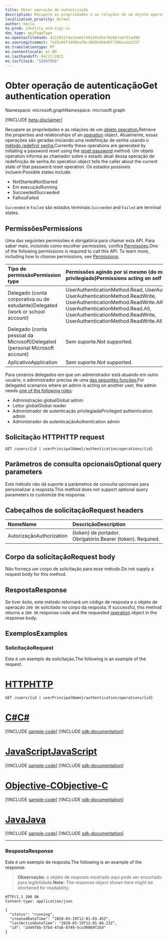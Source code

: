 ```yaml
---
title: Obter operação de autenticação
description: Recupere as propriedades e as relações de um objeto operation.
localization_priority: Normal
author: mmcla
ms.prod: identity-and-sign-in
doc_type: apiPageType
ms.openlocfilehash: 4222931f4a3ee05f403291d5e762b67a9731a498
ms.sourcegitcommit: 71b5a96f14984a76c386934b648f730baa1b2357
ms.translationtype: MT
ms.contentlocale: pt-BR
ms.lasthandoff: 04/27/2021
ms.locfileid: "52047956"
---
```

# <a name="get-authentication-operation"></a><span data-ttu-id="0759d-103">Obter operação de autenticação</span><span class="sxs-lookup"><span data-stu-id="0759d-103">Get authentication operation</span></span>

<span data-ttu-id="0759d-104">Namespace: microsoft.graph</span><span class="sxs-lookup"><span data-stu-id="0759d-104">Namespace: microsoft.graph</span></span>

[!INCLUDE [beta-disclaimer](../../includes/beta-disclaimer.md)]

<span data-ttu-id="0759d-105">Recupere as propriedades e as relações de um [objeto operation.](../resources/operation.md)</span><span class="sxs-lookup"><span data-stu-id="0759d-105">Retrieve the properties and relationships of an [operation](../resources/operation.md) object.</span></span> <span data-ttu-id="0759d-106">Atualmente, essas operações são geradas iniciando uma redefinição de senha usando o [método redefinir senha.](passwordauthenticationmethod-resetpassword.md)</span><span class="sxs-lookup"><span data-stu-id="0759d-106">Currently these operations are generated by initiating a password reset using the [reset password](passwordauthenticationmethod-resetpassword.md) method.</span></span> <span data-ttu-id="0759d-107">Um objeto operation informa ao chamador sobre o estado atual dessa operação de redefinição de senha.</span><span class="sxs-lookup"><span data-stu-id="0759d-107">An operation object tells the caller about the current state of that password reset operation.</span></span> <span data-ttu-id="0759d-108">Os estados possíveis incluem:</span><span class="sxs-lookup"><span data-stu-id="0759d-108">Possible states include:</span></span>

* <span data-ttu-id="0759d-109">NotStarted</span><span class="sxs-lookup"><span data-stu-id="0759d-109">NotStarted</span></span>
* <span data-ttu-id="0759d-110">Em execução</span><span class="sxs-lookup"><span data-stu-id="0759d-110">Running</span></span>
* <span data-ttu-id="0759d-111">Succeeded</span><span class="sxs-lookup"><span data-stu-id="0759d-111">Succeeded</span></span>
* <span data-ttu-id="0759d-112">Falhou</span><span class="sxs-lookup"><span data-stu-id="0759d-112">Failed</span></span>

<span data-ttu-id="0759d-113">`Succeeded` e `Failed` são estados terminais.</span><span class="sxs-lookup"><span data-stu-id="0759d-113">`Succeeded` and `Failed` are terminal states.</span></span>

## <a name="permissions"></a><span data-ttu-id="0759d-114">Permissões</span><span class="sxs-lookup"><span data-stu-id="0759d-114">Permissions</span></span>

<span data-ttu-id="0759d-p102">Uma das seguintes permissões é obrigatória para chamar esta API. Para saber mais, incluindo como escolher permissões, confira [Permissões](/graph/permissions-reference).</span><span class="sxs-lookup"><span data-stu-id="0759d-p102">One of the following permissions is required to call this API. To learn more, including how to choose permissions, see [Permissions](/graph/permissions-reference).</span></span>

| <span data-ttu-id="0759d-117">Tipo de permissão</span><span class="sxs-lookup"><span data-stu-id="0759d-117">Permission type</span></span>                        | <span data-ttu-id="0759d-118">Permissões agindo por si mesmo (do mínimo para o mais privilegiado)</span><span class="sxs-lookup"><span data-stu-id="0759d-118">Permissions acting on self (from least to most privileged)</span></span> | <span data-ttu-id="0759d-119">Permissões atuando em outras pessoas (do mínimo ao mais privilegiado)</span><span class="sxs-lookup"><span data-stu-id="0759d-119">Permissions acting on others (from least to most privileged)</span></span>|
|:---------------------------------------|:-------------------------|:-----------------|
| <span data-ttu-id="0759d-120">Delegado (conta corporativa ou de estudante)</span><span class="sxs-lookup"><span data-stu-id="0759d-120">Delegated (work or school account)</span></span>     | <span data-ttu-id="0759d-121">UserAuthenticationMethod.Read, UserAuthenticationMethod.Read.All, UserAuthenticationMethod.ReadWrite, UserAuthenticationMethod.ReadWrite.All</span><span class="sxs-lookup"><span data-stu-id="0759d-121">UserAuthenticationMethod.Read, UserAuthenticationMethod.Read.All, UserAuthenticationMethod.ReadWrite, UserAuthenticationMethod.ReadWrite.All</span></span> | <span data-ttu-id="0759d-122">UserAuthenticationMethod.Read.All, UserAuthenticationMethod.ReadWrite.All</span><span class="sxs-lookup"><span data-stu-id="0759d-122">UserAuthenticationMethod.Read.All, UserAuthenticationMethod.ReadWrite.All</span></span> |
| <span data-ttu-id="0759d-123">Delegado (conta pessoal da Microsoft)</span><span class="sxs-lookup"><span data-stu-id="0759d-123">Delegated (personal Microsoft account)</span></span> | <span data-ttu-id="0759d-124">Sem suporte.</span><span class="sxs-lookup"><span data-stu-id="0759d-124">Not supported.</span></span> | <span data-ttu-id="0759d-125">Sem suporte.</span><span class="sxs-lookup"><span data-stu-id="0759d-125">Not supported.</span></span> |
| <span data-ttu-id="0759d-126">Aplicativo</span><span class="sxs-lookup"><span data-stu-id="0759d-126">Application</span></span>                            | <span data-ttu-id="0759d-127">Sem suporte.</span><span class="sxs-lookup"><span data-stu-id="0759d-127">Not supported.</span></span> | <span data-ttu-id="0759d-128">Sem suporte.</span><span class="sxs-lookup"><span data-stu-id="0759d-128">Not supported.</span></span> |

<span data-ttu-id="0759d-129">Para cenários delegados em que um administrador está atuando em outro usuário, o administrador precisa de uma [das seguintes funções:](/azure/active-directory/users-groups-roles/directory-assign-admin-roles#available-roles)</span><span class="sxs-lookup"><span data-stu-id="0759d-129">For delegated scenarios where an admin is acting on another user, the admin needs [one of the following roles](/azure/active-directory/users-groups-roles/directory-assign-admin-roles#available-roles):</span></span>

* <span data-ttu-id="0759d-130">Administração global</span><span class="sxs-lookup"><span data-stu-id="0759d-130">Global admin</span></span>
* <span data-ttu-id="0759d-131">Leitor global</span><span class="sxs-lookup"><span data-stu-id="0759d-131">Global reader</span></span>
* <span data-ttu-id="0759d-132">Administrador de autenticação privilegiada</span><span class="sxs-lookup"><span data-stu-id="0759d-132">Privileged authentication admin</span></span>
* <span data-ttu-id="0759d-133">Administrador de autenticação</span><span class="sxs-lookup"><span data-stu-id="0759d-133">Authentication admin</span></span>

## <a name="http-request"></a><span data-ttu-id="0759d-134">Solicitação HTTP</span><span class="sxs-lookup"><span data-stu-id="0759d-134">HTTP request</span></span>

<!-- { "blockType": "ignored" } -->

```http
GET /users/{id | userPrincipalName}/authentication/operations/{id}
```

## <a name="optional-query-parameters"></a><span data-ttu-id="0759d-135">Parâmetros de consulta opcionais</span><span class="sxs-lookup"><span data-stu-id="0759d-135">Optional query parameters</span></span>

<span data-ttu-id="0759d-136">Este método não dá suporte a parâmetros de consulta opcionais para personalizar a resposta.</span><span class="sxs-lookup"><span data-stu-id="0759d-136">This method does not support optional query parameters to customize the response.</span></span>

## <a name="request-headers"></a><span data-ttu-id="0759d-137">Cabeçalhos de solicitação</span><span class="sxs-lookup"><span data-stu-id="0759d-137">Request headers</span></span>

| <span data-ttu-id="0759d-138">Nome</span><span class="sxs-lookup"><span data-stu-id="0759d-138">Name</span></span>      |<span data-ttu-id="0759d-139">Descrição</span><span class="sxs-lookup"><span data-stu-id="0759d-139">Description</span></span>|
|:----------|:----------|
| <span data-ttu-id="0759d-140">Autorização</span><span class="sxs-lookup"><span data-stu-id="0759d-140">Authorization</span></span> | <span data-ttu-id="0759d-p103">{token} de portador. Obrigatório.</span><span class="sxs-lookup"><span data-stu-id="0759d-p103">Bearer {token}. Required.</span></span> |

## <a name="request-body"></a><span data-ttu-id="0759d-143">Corpo da solicitação</span><span class="sxs-lookup"><span data-stu-id="0759d-143">Request body</span></span>

<span data-ttu-id="0759d-144">Não forneça um corpo de solicitação para esse método.</span><span class="sxs-lookup"><span data-stu-id="0759d-144">Do not supply a request body for this method.</span></span>

## <a name="response"></a><span data-ttu-id="0759d-145">Resposta</span><span class="sxs-lookup"><span data-stu-id="0759d-145">Response</span></span>

<span data-ttu-id="0759d-146">Se tiver êxito, este método retornará um código de resposta e o objeto de operação `200 OK` solicitado no corpo da resposta. [](../resources/operation.md)</span><span class="sxs-lookup"><span data-stu-id="0759d-146">If successful, this method returns a `200 OK` response code and the requested [operation](../resources/operation.md) object in the response body.</span></span>

## <a name="examples"></a><span data-ttu-id="0759d-147">Exemplos</span><span class="sxs-lookup"><span data-stu-id="0759d-147">Examples</span></span>

### <a name="request"></a><span data-ttu-id="0759d-148">Solicitação</span><span class="sxs-lookup"><span data-stu-id="0759d-148">Request</span></span>

<span data-ttu-id="0759d-149">Este é um exemplo de solicitação.</span><span class="sxs-lookup"><span data-stu-id="0759d-149">The following is an example of the request.</span></span>

# <a name="http"></a>[<span data-ttu-id="0759d-150">HTTP</span><span class="sxs-lookup"><span data-stu-id="0759d-150">HTTP</span></span>](#tab/http)
<!-- {
  "blockType": "request",
  "name": "get_operation"
}-->

```msgraph-interactive
GET /users/{id | userPrincipalName}/authentication/operations/{id}
```
# <a name="c"></a>[<span data-ttu-id="0759d-151">C#</span><span class="sxs-lookup"><span data-stu-id="0759d-151">C#</span></span>](#tab/csharp)
[!INCLUDE [sample-code](../includes/snippets/csharp/get-operation-csharp-snippets.md)]
[!INCLUDE [sdk-documentation](../includes/snippets/snippets-sdk-documentation-link.md)]

# <a name="javascript"></a>[<span data-ttu-id="0759d-152">JavaScript</span><span class="sxs-lookup"><span data-stu-id="0759d-152">JavaScript</span></span>](#tab/javascript)
[!INCLUDE [sample-code](../includes/snippets/javascript/get-operation-javascript-snippets.md)]
[!INCLUDE [sdk-documentation](../includes/snippets/snippets-sdk-documentation-link.md)]

# <a name="objective-c"></a>[<span data-ttu-id="0759d-153">Objective-C</span><span class="sxs-lookup"><span data-stu-id="0759d-153">Objective-C</span></span>](#tab/objc)
[!INCLUDE [sample-code](../includes/snippets/objc/get-operation-objc-snippets.md)]
[!INCLUDE [sdk-documentation](../includes/snippets/snippets-sdk-documentation-link.md)]

# <a name="java"></a>[<span data-ttu-id="0759d-154">Java</span><span class="sxs-lookup"><span data-stu-id="0759d-154">Java</span></span>](#tab/java)
[!INCLUDE [sample-code](../includes/snippets/java/get-operation-java-snippets.md)]
[!INCLUDE [sdk-documentation](../includes/snippets/snippets-sdk-documentation-link.md)]

---


### <a name="response"></a><span data-ttu-id="0759d-155">Resposta</span><span class="sxs-lookup"><span data-stu-id="0759d-155">Response</span></span>

<span data-ttu-id="0759d-156">Este é um exemplo de resposta.</span><span class="sxs-lookup"><span data-stu-id="0759d-156">The following is an example of the response.</span></span>

> <span data-ttu-id="0759d-157">**Observação:** o objeto de resposta mostrado aqui pode ser encurtado para legibilidade.</span><span class="sxs-lookup"><span data-stu-id="0759d-157">**Note:** The response object shown here might be shortened for readability.</span></span>

<!-- {
  "blockType": "response",
  "truncated": true,
  "@odata.type": "microsoft.graph.operation"
} -->

```http
HTTP/1.1 200 OK
Content-type: application/json

{
  "status": "running",
  "createdDateTime": "2020-03-19T12-01-03.45Z",
  "lastActionDateTime": "2020-03-19T12-01-04.23Z",
  "id": "2d497bb-57bd-47a6-8749-5ccd0869f2bd"
}
```

<!-- uuid: 16cd6b66-4b1a-43a1-adaf-3a886856ed98
2019-02-04 14:57:30 UTC -->
<!-- {
  "type": "#page.annotation",
  "description": "Get operation",
  "keywords": "",
  "section": "documentation",
  "tocPath": ""
}-->
